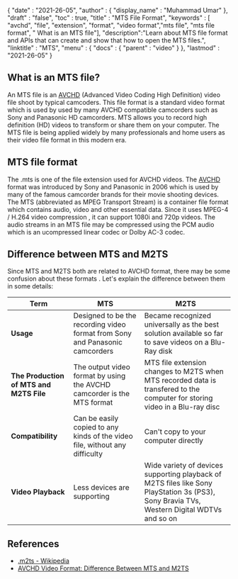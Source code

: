 {
  "date" : "2021-26-05",
  "author" : {
    "display_name" : "Muhammad Umar"
  },
  "draft" : "false",
  "toc" : true,
  "title" : "MTS File Format",
  "keywords" : [ "avchd", "file", "extension", "format", "video format","mts file", "mts file format", " What is an MTS file"],
  "description":"Learn about MTS file format and APIs that can create and show that how to open the MTS files.",
  "linktitle" : "MTS",
  "menu" : {
    "docs" : {
      "parent" : "video"
    }
  },
  "lastmod" : "2021-26-05"
}

## What is an MTS file? ##
An MTS file is an [AVCHD](/video/avchd) (Advanced Video Coding High Definition) video file shoot by typical camcoders. This file format is a standard video format which is used by used by many AVCHD compatible camcorders such as Sony and Panasonic HD camcorders. MTS allows you to record high definition (HD) videos to transform or share them on your computer. The
MTS file is being applied widely by many professionals and home users as their video file format in this modern era. 

## MTS file format
The .mts is one of the file extension used for AVCHD videos. The [AVCHD](/video/avchd) format was introduced by Sony and Panasonic in 2006 which is used by many of the famous camcorder brands for their movie shooting devices. The MTS (abbreviated as MPEG Transport Stream) is a container file format which contains audio, video and other essential data. Since it uses MPEG-4 / H.264 video compression , it can support 1080i and 720p videos. The audio streams in an MTS file may be compressed using the PCM audio which is an ucompressed linear codec or Dolby AC-3 codec. 

## Difference between MTS and M2TS
Since MTS and M2TS both are related to AVCHD format, there may be some confusion about these formats . Let's explain the difference between them in some details:

|Term|MTS|M2TS|
---|---|---|
|**Usage**|Designed to be the recording video format from Sony and Panasonic camcorders|Became recognized universally as the best solution available so far to save videos on a Blu-Ray disk|
|**The Production of MTS and M2TS File**|The output video format by using the AVCHD camcorder is the MTS format|MTS file extension changes to M2TS when MTS recorded data is transfered to the computer for storing video in a Blu-ray disc|
|**Compatibility**| Can be easily copied to any kinds of the video file, without any difficulty|Can't copy to your computer directly|
|**Video Playback**| Less devices are supporting| Wide variety of devices supporting playback of M2TS files like Sony PlayStation 3s (PS3), Sony Bravia TVs, Western Digital WDTVs and so on|

## References ##

- [.m2ts - Wikipedia](https://en.wikipedia.org/wiki/.m2ts)
- [AVCHD Video Format: Difference Between MTS and M2TS](https://www.videosolo.com/tutorials/mts-vs-m2ts.html)



